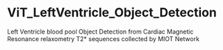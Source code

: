 # ViT_LeftVentricle_Object_Detection
Left Ventricle blood pool Object Detection from Cardiac Magnetic Resonance relaxometry T2* sequences collected by MIOT Network
